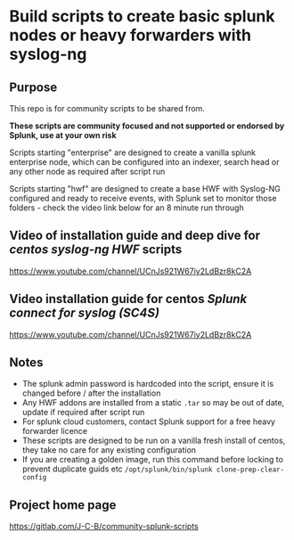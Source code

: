 # Build scripts to create basic splunk nodes or heavy forwarders with syslog-ng

## Purpose

This repo is for community scripts to be shared from.

****These scripts are community focused and not supported or endorsed by Splunk, use at your own risk****

Scripts starting "enterprise" are designed to create a vanilla splunk enterprise node, which can be configured into an indexer, search head or any other node as required after script run

Scripts starting "hwf" are designed to create a base HWF with Syslog-NG configured and ready to receive events, with Splunk set to monitor those folders - check the video link below for an 8 minute run through

## Video of installation guide and deep dive for *centos syslog-ng HWF* scripts

https://www.youtube.com/channel/UCnJs921W67iy2LdBzr8kC2A

## Video installation guide for centos *Splunk connect for syslog (SC4S)*

https://www.youtube.com/channel/UCnJs921W67iy2LdBzr8kC2A


## Notes

* The splunk admin password is hardcoded into the script, ensure it is changed before / after the installation
* Any HWF addons are installed from a static `.tar` so may be out of date, update if required after script run
* For splunk cloud customers, contact Splunk support for a free heavy forwarder licence
* These scripts are designed to be run on a vanilla fresh install of centos, they take no care for any existing configuration
* If you are creating a golden image, run this command before locking to prevent duplicate guids etc `/opt/splunk/bin/splunk clone-prep-clear-config`

## Project home page

https://gitlab.com/J-C-B/community-splunk-scripts
